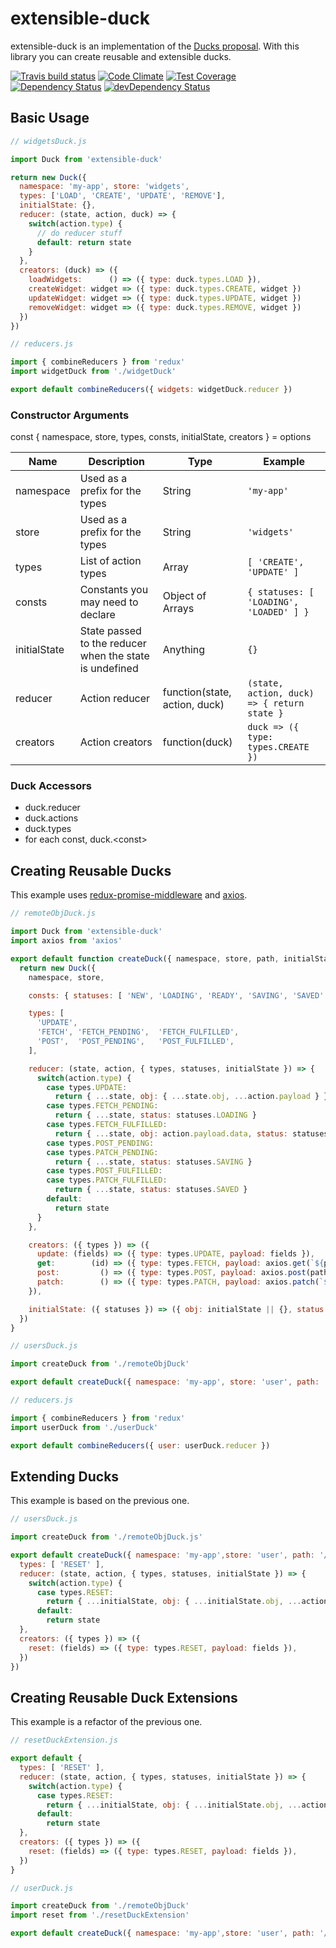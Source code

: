 # extensible-duck

extensible-duck is an implementation of the [Ducks proposal](https://github.com/erikras/ducks-modular-redux). With this library you can create reusable and extensible ducks.

[![Travis build status](http://img.shields.io/travis/investtools/extensible-duck.svg?style=flat)](https://travis-ci.org/investtools/extensible-duck)
[![Code Climate](https://codeclimate.com/github/investtools/extensible-duck/badges/gpa.svg)](https://codeclimate.com/github/investtools/extensible-duck)
[![Test Coverage](https://codeclimate.com/github/investtools/extensible-duck/badges/coverage.svg)](https://codeclimate.com/github/investtools/extensible-duck)
[![Dependency Status](https://david-dm.org/investtools/extensible-duck.svg)](https://david-dm.org/investtools/extensible-duck)
[![devDependency Status](https://david-dm.org/investtools/extensible-duck/dev-status.svg)](https://david-dm.org/investtools/extensible-duck#info=devDependencies)

## Basic Usage

```js
// widgetsDuck.js

import Duck from 'extensible-duck'

return new Duck({
  namespace: 'my-app', store: 'widgets',
  types: ['LOAD', 'CREATE', 'UPDATE', 'REMOVE'],
  initialState: {},
  reducer: (state, action, duck) => {
    switch(action.type) {
      // do reducer stuff
      default: return state
    }
  },
  creators: (duck) => ({
    loadWidgets:      () => ({ type: duck.types.LOAD }),
    createWidget: widget => ({ type: duck.types.CREATE, widget })
    updateWidget: widget => ({ type: duck.types.UPDATE, widget })
    removeWidget: widget => ({ type: duck.types.REMOVE, widget })
  })
})
```

```js
// reducers.js

import { combineReducers } from 'redux'
import widgetDuck from './widgetDuck'

export default combineReducers({ widgets: widgetDuck.reducer })
```

### Constructor Arguments

const { namespace, store, types, consts, initialState, creators } = options

| Name         | Description                                             | Type                           | Example                                     |
|--------------|---------------------------------------------------------|--------------------------------|---------------------------------------------|
| namespace    | Used as a prefix for the types                          | String                         | `'my-app'`                                  |
| store        | Used as a prefix for the types                          | String                         | `'widgets'`                                 |
| types        | List of action types                                    | Array                          | `[ 'CREATE', 'UPDATE' ]`                    |
| consts       | Constants you may need to declare                       | Object of Arrays               | `{ statuses: [ 'LOADING', 'LOADED' ] }`     |
| initialState | State passed to the reducer when the state is undefined | Anything                       | `{}`                                        |
| reducer      | Action reducer                                          | function(state, action, duck)  | `(state, action, duck) => { return state }` |
| creators     | Action creators                                         | function(duck)                 | `duck => ({ type: types.CREATE })`          |


### Duck Accessors

 * duck.reducer
 * duck.actions
 * duck.types
 * for each const, duck.\<const\>

## Creating Reusable Ducks

This example uses [redux-promise-middleware](https://github.com/pburtchaell/redux-promise-middleware)
and [axios](https://github.com/mzabriskie/axios).

```js
// remoteObjDuck.js

import Duck from 'extensible-duck'
import axios from 'axios'

export default function createDuck({ namespace, store, path, initialState={} }) {
  return new Duck({
    namespace, store,

    consts: { statuses: [ 'NEW', 'LOADING', 'READY', 'SAVING', 'SAVED' ] },

    types: [
      'UPDATE',
      'FETCH', 'FETCH_PENDING',  'FETCH_FULFILLED',
      'POST',  'POST_PENDING',   'POST_FULFILLED',
    ],

    reducer: (state, action, { types, statuses, initialState }) => {
      switch(action.type) {
        case types.UPDATE:
          return { ...state, obj: { ...state.obj, ...action.payload } }
        case types.FETCH_PENDING:
          return { ...state, status: statuses.LOADING }
        case types.FETCH_FULFILLED:
          return { ...state, obj: action.payload.data, status: statuses.READY }
        case types.POST_PENDING:
        case types.PATCH_PENDING:
          return { ...state, status: statuses.SAVING }
        case types.POST_FULFILLED:
        case types.PATCH_FULFILLED:
          return { ...state, status: statuses.SAVED }
        default:
          return state
      }
    },

    creators: ({ types }) => ({
      update: (fields) => ({ type: types.UPDATE, payload: fields }),
      get:        (id) => ({ type: types.FETCH, payload: axios.get(`${path}/${id}`),
      post:         () => ({ type: types.POST, payload: axios.post(path, obj) }),
      patch:        () => ({ type: types.PATCH, payload: axios.patch(`${path}/${id}`, obj) })
    }),

    initialState: ({ statuses }) => ({ obj: initialState || {}, status: statuses.NEW, entities: [] })
  })
}
```

```js
// usersDuck.js

import createDuck from './remoteObjDuck'

export default createDuck({ namespace: 'my-app', store: 'user', path: '/users' })
```

```js
// reducers.js

import { combineReducers } from 'redux'
import userDuck from './userDuck'

export default combineReducers({ user: userDuck.reducer })
```

## Extending Ducks

This example is based on the previous one.

```js
// usersDuck.js

import createDuck from './remoteObjDuck.js'

export default createDuck({ namespace: 'my-app',store: 'user', path: '/users' }).extend({
  types: [ 'RESET' ],
  reducer: (state, action, { types, statuses, initialState }) => {
    switch(action.type) {
      case types.RESET:
        return { ...initialState, obj: { ...initialState.obj, ...action.payload } }
      default:
        return state
  },
  creators: ({ types }) => ({
    reset: (fields) => ({ type: types.RESET, payload: fields }),
  })
})
```

## Creating Reusable Duck Extensions

This example is a refactor of the previous one.

```js
// resetDuckExtension.js

export default {
  types: [ 'RESET' ],
  reducer: (state, action, { types, statuses, initialState }) => {
    switch(action.type) {
      case types.RESET:
        return { ...initialState, obj: { ...initialState.obj, ...action.payload } }
      default:
        return state
  },
  creators: ({ types }) => ({
    reset: (fields) => ({ type: types.RESET, payload: fields }),
  })
}
```

```js
// userDuck.js

import createDuck from './remoteObjDuck'
import reset from './resetDuckExtension'

export default createDuck({ namespace: 'my-app',store: 'user', path: '/users' }).extend(reset)
```
